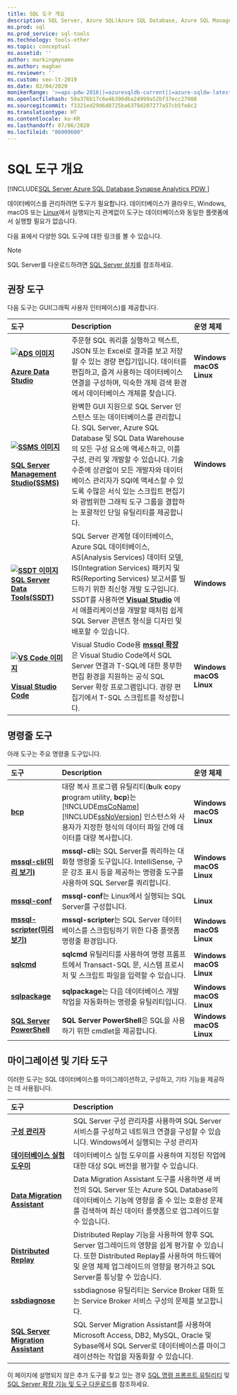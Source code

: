 ```yaml
---
title: SQL 도구 개요
description: SQL Server, Azure SQL(Azure SQL Database, Azure SQL Managed Instance, SQL 가상 머신) 및 Azure SQL Data Warehouse에 대한 SQL 쿼리 및 관리 도구입니다.
ms.prod: sql
ms.prod_service: sql-tools
ms.technology: tools-other
ms.topic: conceptual
ms.assetid: ''
author: markingmyname
ms.author: maghan
ms.reviewer: ''
ms.custom: seo-lt-2019
ms.date: 02/04/2020
monikerRange: '>=aps-pdw-2016||=azuresqldb-current||=azure-sqldw-latest||>=sql-server-2016||=sqlallproducts-allversions||>=sql-server-linux-2017'
ms.openlocfilehash: 59a376b17c6e4b396dba24999a52bf37ecc27988
ms.sourcegitcommit: f3321ed29d6d8725ba6378d207277a57cb5fe8c2
ms.translationtype: HT
ms.contentlocale: ko-KR
ms.lasthandoff: 07/06/2020
ms.locfileid: "86009600"
---
```

# <a name="sql-tools-overview"></a>SQL 도구 개요

[!INCLUDE[SQL Server Azure SQL Database Synapse Analytics PDW ](../includes/applies-to-version/sql-asdb-asdbmi-asa-pdw.md)]

데이터베이스를 관리하려면 도구가 필요합니다. 데이터베이스가 클라우드, Windows, macOS 또는 [Linux](../linux/sql-server-linux-overview.md)에서 실행되는지 관계없이 도구는 데이터베이스와 동일한 플랫폼에서 실행할 필요가 없습니다.

다음 표에서 다양한 SQL 도구에 대한 링크를 볼 수 있습니다.

> [!Note]
> SQL Server를 다운로드하려면 [SQL Server 설치](../database-engine/install-windows/install-sql-server.md)를 참조하세요.

## <a name="recommended-tools"></a>권장 도구

다음 도구는 GUI(그래픽 사용자 인터페이스)를 제공합니다.

| 도구 | Description | 운영 체제 |
|:--|:--|:--|
| [ **![ADS 이미지](../tools/media/overview-sql-tools/azure-data-studio.svg)</br></br>Azure Data Studio**](../azure-data-studio/download.md) | 주문형 SQL 쿼리를 실행하고 텍스트, JSON 또는 Excel로 결과를 보고 저장할 수 있는 경량 편집기입니다. 데이터를 편집하고, 즐겨 사용하는 데이터베이스 연결을 구성하며, 익숙한 개체 검색 환경에서 데이터베이스 개체를 찾습니다. | **Windows</br>macOS</br>Linux** |
| [ **![SSMS 이미지](../tools/media/overview-sql-tools/ssms.svg)</br></br>SQL Server Management Studio(SSMS)** ](../ssms/download-sql-server-management-studio-ssms.md) | 완벽한 GUI 지원으로 SQL Server 인스턴스 또는 데이터베이스를 관리합니다. SQL Server, Azure SQL Database 및 SQL Data Warehouse의 모든 구성 요소에 액세스하고, 이를 구성, 관리 및 개발할 수 있습니다. 기술 수준에 상관없이 모든 개발자와 데이터베이스 관리자가 SQl에 액세스할 수 있도록 수많은 서식 있는 스크립트 편집기와 광범위한 그래픽 도구 그룹을 결합하는 포괄적인 단일 유틸리티를 제공합니다. | **Windows** |
| [ **![SSDT 이미지](../tools/media/overview-sql-tools/ssdt.svg)</br>SQL Server Data Tools(SSDT)** ](../ssdt/download-sql-server-data-tools-ssdt.md) | SQL Server 관계형 데이터베이스, Azure SQL 데이터베이스, AS(Analysis Services) 데이터 모델, IS(Integration Services) 패키지 및 RS(Reporting Services) 보고서를 빌드하기 위한 최신형 개발 도구입니다. SSDT를 사용하면 **[Visual Studio](https://visualstudio.microsoft.com/downloads/)** 에서 애플리케이션을 개발할 때처럼 쉽게 SQL Server 콘텐츠 형식을 디자인 및 배포할 수 있습니다. | **Windows** |
| [ **![VS Code 이미지](../tools/media/overview-sql-tools/visual-studio-code.svg)</br></br>Visual Studio Code**](https://code.visualstudio.com/) | Visual Studio Code용 **[mssql 확장](https://marketplace.visualstudio.com/items?itemName=ms-mssql.mssql)** 은 Visual Studio Code에서 SQL Server 연결과 T-SQL에 대한 풍부한 편집 환경을 지원하는 공식 SQL Server 확장 프로그램입니다. 경량 편집기에서 T-SQL 스크립트를 작성합니다. | **Windows</br>macOS</br>Linux** |

## <a name="command-line-tools"></a>명령줄 도구

아래 도구는 주요 명령줄 도구입니다.

| 도구 | Description | 운영 체제 |
|:--|:--|:--|
|[**bcp**](bcp-utility.md)|대량 복사 프로그램 유틸리티(**b**ulk **c**opy **p**rogram utility, **bcp**)는 [!INCLUDE[msCoName](../includes/msconame-md.md)][!INCLUDE[ssNoVersion](../includes/ssnoversion-md.md)] 인스턴스와 사용자가 지정한 형식의 데이터 파일 간에 데이터를 대량 복사합니다.| **Windows</br>macOS</br>Linux** |
|[**mssql-cli(미리 보기)** ](mssql-cli.md)|**mssql-cli**는 SQL Server를 쿼리하는 대화형 명령줄 도구입니다. IntelliSense, 구문 강조 표시 등을 제공하는 명령줄 도구를 사용하여 SQL Server를 쿼리합니다. | **Windows</br>macOS</br>Linux** |
|[**mssql-conf**](../linux/sql-server-linux-configure-mssql-conf.md) | **mssql-conf**는 Linux에서 실행되는 SQL Server를 구성합니다. | **Linux** |
|[**mssql-scripter(미리 보기)** ](https://github.com/Microsoft/mssql-scripter) | **mssql-scripter**는 SQL Server 데이터베이스를 스크립팅하기 위한 다중 플랫폼 명령줄 환경입니다. | **Windows</br>macOS</br>Linux** |
| [**sqlcmd**](sqlcmd-utility.md) |**sqlcmd** 유틸리티를 사용하여 명령 프롬프트에서 Transact-SQL 문, 시스템 프로시저 및 스크립트 파일을 입력할 수 있습니다. | **Windows</br>macOS</br>Linux** |
| [**sqlpackage**](sqlpackage.md) |**sqlpackage**는 다음 데이터베이스 개발 작업을 자동화하는 명령줄 유틸리티입니다. |**Windows</br>macOS</br>Linux** |
|[**SQL Server PowerShell**](../powershell/sql-server-powershell.md)| **SQL Server PowerShell**은 SQL을 사용하기 위한 cmdlet을 제공합니다. | **Windows</br>macOS</br>Linux** |

## <a name="migration-and-other-tools"></a>마이그레이션 및 기타 도구

이러한 도구는 SQL 데이터베이스를 마이그레이션하고, 구성하고, 기타 기능을 제공하는 데 사용됩니다.

| 도구 | Description |
|:--|:--|
| **[구성 관리자](../tools/configuration-manager/sql-server-configuration-manager-help.md)** | SQL Server 구성 관리자를 사용하여 SQL Server 서비스를 구성하고 네트워크 연결을 구성할 수 있습니다. Windows에서 실행되는 구성 관리자|
| **[데이터베이스 실험 도우미](../dea/database-experimentation-assistant-overview.md)** | 데이터베이스 실험 도우미를 사용하여 지정된 작업에 대한 대상 SQL 버전을 평가할 수 있습니다. |
| **[Data Migration Assistant](../dma/dma-overview.md)** | Data Migration Assistant 도구를 사용하면 새 버전의 SQL Server 또는 Azure SQL Database의 데이터베이스 기능에 영향을 줄 수 있는 호환성 문제를 검색하여 최신 데이터 플랫폼으로 업그레이드할 수 있습니다. |
| **[Distributed Replay](../tools/distributed-replay/install-distributed-replay-overview.md)** | Distributed Replay 기능을 사용하여 향후 SQL Server 업그레이드의 영향을 쉽게 평가할 수 있습니다. 또한 Distributed Replay를 사용하여 하드웨어 및 운영 체제 업그레이드의 영향을 평가하고 SQL Server를 튜닝할 수 있습니다. |
| **[ssbdiagnose](../tools/ssbdiagnose/ssbdiagnose-utility-service-broker.md)** | ssbdiagnose 유틸리티는 Service Broker 대화 또는 Service Broker 서비스 구성의 문제를 보고합니다. |
| **[SQL Server Migration Assistant](../ssma/sql-server-migration-assistant.md)** | SQL Server Migration Assistant를 사용하여 Microsoft Access, DB2, MySQL, Oracle 및 Sybase에서 SQL Server로 데이터베이스를 마이그레이션하는 작업을 자동화할 수 있습니다.|

이 페이지에 설명되지 않은 추가 도구를 찾고 있는 경우 [SQL 명령 프롬프트 유틸리티](command-prompt-utility-reference-database-engine.md) 및 [SQL Server 확장 기능 및 도구 다운로드](download-sql-feature-packs.md)를 참조하세요.